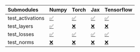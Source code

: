 | Submodules       | Numpy                                                                                                                           | Torch                                                                                                                           | Jax                                                                                                                             | Tensorflow                                                                                                                      |
|:-----------------|:--------------------------------------------------------------------------------------------------------------------------------|:--------------------------------------------------------------------------------------------------------------------------------|:--------------------------------------------------------------------------------------------------------------------------------|:--------------------------------------------------------------------------------------------------------------------------------|
| test_activations | <a href="https://github.com/unifyai/ivy/runs/8182756392?check_suite_focus=true" rel="noopener noreferrer" target="_blank">✅</a> | <a href="https://github.com/unifyai/ivy/runs/8182756766?check_suite_focus=true" rel="noopener noreferrer" target="_blank">✅</a> | <a href="https://github.com/unifyai/ivy/runs/8182757139?check_suite_focus=true" rel="noopener noreferrer" target="_blank">✅</a> | <a href="https://github.com/unifyai/ivy/runs/8182757441?check_suite_focus=true" rel="noopener noreferrer" target="_blank">✅</a> |
| test_layers      | <a href="https://github.com/unifyai/ivy/runs/8182756489?check_suite_focus=true" rel="noopener noreferrer" target="_blank">✅</a> | <a href="https://github.com/unifyai/ivy/runs/8182756866?check_suite_focus=true" rel="noopener noreferrer" target="_blank">❌</a> | <a href="https://github.com/unifyai/ivy/runs/8182757235?check_suite_focus=true" rel="noopener noreferrer" target="_blank">❌</a> | <a href="https://github.com/unifyai/ivy/runs/8182757494?check_suite_focus=true" rel="noopener noreferrer" target="_blank">❌</a> |
| test_losses      | <a href="https://github.com/unifyai/ivy/runs/8182756595?check_suite_focus=true" rel="noopener noreferrer" target="_blank">✅</a> | <a href="https://github.com/unifyai/ivy/runs/8182756946?check_suite_focus=true" rel="noopener noreferrer" target="_blank">✅</a> | <a href="https://github.com/unifyai/ivy/runs/8182757305?check_suite_focus=true" rel="noopener noreferrer" target="_blank">✅</a> | <a href="https://github.com/unifyai/ivy/runs/8182757539?check_suite_focus=true" rel="noopener noreferrer" target="_blank">✅</a> |
| test_norms       | <a href="https://github.com/unifyai/ivy/runs/8182756673?check_suite_focus=true" rel="noopener noreferrer" target="_blank">❌</a> | <a href="https://github.com/unifyai/ivy/runs/8182757029?check_suite_focus=true" rel="noopener noreferrer" target="_blank">❌</a> | <a href="https://github.com/unifyai/ivy/runs/8182757388?check_suite_focus=true" rel="noopener noreferrer" target="_blank">❌</a> | <a href="https://github.com/unifyai/ivy/runs/8182757594?check_suite_focus=true" rel="noopener noreferrer" target="_blank">❌</a> |